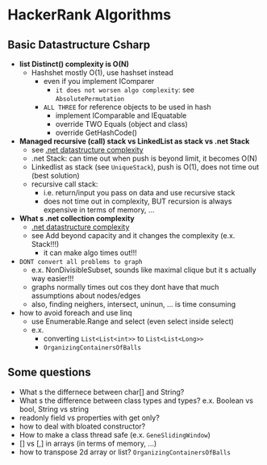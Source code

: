 # HackerRank Algorithms

## Basic Datastructure Csharp

- **list Distinct() complexity is O(N)**
  - Hashshet mostly O(1), use hashset instead
    - even if you implement IComparer
        - `it does not worsen algo complexity`: see `AbsolutePermutation` 
    - `ALL THREE` for reference objects to be used in hash
      - implement IComparable and IEquatable
      - override TWO Equals (object and class)
      - override GetHashCode()
- **Managed recursive (call) stack vs LinkedList as stack vs .net Stack**
    - see [.net datastructure complexity](http://c-sharp-snippets.blogspot.com/2010/03/runtime-complexity-of-net-generic.html)
    - .net Stack: can time out when push is beyond limit, it becomes O(N)
    - Linkedlist as stack (see `UniqueStack`), push is O(1), does not time out (best solution)
    - recursive call stack:
        - i.e. return/input you pass on data and use recursive stack
        - does not time out in complexity, BUT recursion is always expensive in terms of memory, ...
- **What s .net collection complexity**
    - [.net datastructure complexity](http://c-sharp-snippets.blogspot.com/2010/03/runtime-complexity-of-net-generic.html)   
    - see Add beyond capacity and it changes the complexity (e.x. Stack!!!)
        - it can make algo times out!!!
- `DONT convert all problems to graph`
    - e.x. NonDivisibleSubset, sounds like maximal clique but it s actually way easier!!!
    - graphs normally times out cos they dont have that much assumptions about nodes/edges
    - also, finding neighers, intersect, uninun, ... is time consuming
- how to avoid foreach and use linq
    - use Enumerable.Range and select (even select inside select)
    - e.x. 
      - converting `List<List<int>>` to `List<List<Long>>`
      - `OrganizingContainersOfBalls`
    
    

## Some questions

- What s the differnece between char[] and String?
- What s the difference between class types and types? e.x. Boolean vs bool, String vs string
- readonly field vs properties with get only?
- how to deal with bloated constructor?
- How to make a class thread safe (e.x. `GeneSlidingWindow`)
- [] vs [,] in arrays (in terms of memory, ...)
- how to transpose 2d array or list? `OrganizingContainersOfBalls`
